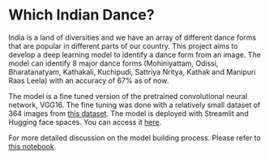 # Which Indian Dance?

India is a land of diversities and we have an array of different dance forms that are popular in different parts of our country. This project aims to develop a deep learning model to identify a dance form from an image. The model can identify 8 major dance forms (Mohiniyattam, Odissi, Bharatanatyam, Kathakali, Kuchipudi, Sattriya Nritya, Kathak and Manipuri Raas Leela) with an accuracy of 67% as of now.

The model is a fine tuned version of the pretrained convolutional neural network, VGG16. The fine tuning was done with a relatively small dataset of 364 images from [this dataset](https://www.kaggle.com/datasets/somnath796/indian-dance-form-recognition). The model is deployed with Streamlit and Hugging face spaces. You can access it [here](https://huggingface.co/spaces/viswajith/indian_dance).

For more detailed discussion on the model building process. Please refer to [this notebook](https://github.com/esviswajith95/indian_dance/blob/main/notebooks/Indian_dance_classifer.ipynb).
